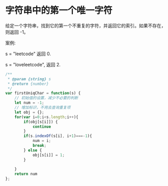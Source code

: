 # 字符串中的第一个唯一字符
给定一个字符串，找到它的第一个不重复的字符，并返回它的索引。如果不存在，则返回 -1。

案例:

s = "leetcode"
返回 0.

s = "loveleetcode",
返回 2.

```javascript
/**
 * @param {string} s
 * @return {number}
 */
var firstUniqChar = function(s) {
    // 初始值的设置，减少不必要的判断
    let num = -1;
    // 增加标识，不用去查询重复项
    let obj = {};
    for(var i=0;i<s.length;i++){
        if(obj[s[i]]) {
            continue
        }
        if(s.indexOf(s[i], i+1)===-1){
            num = i;
            break;
        } else {
            obj[s[i]] = 1;
        }
        
    }
    return num
};
```
